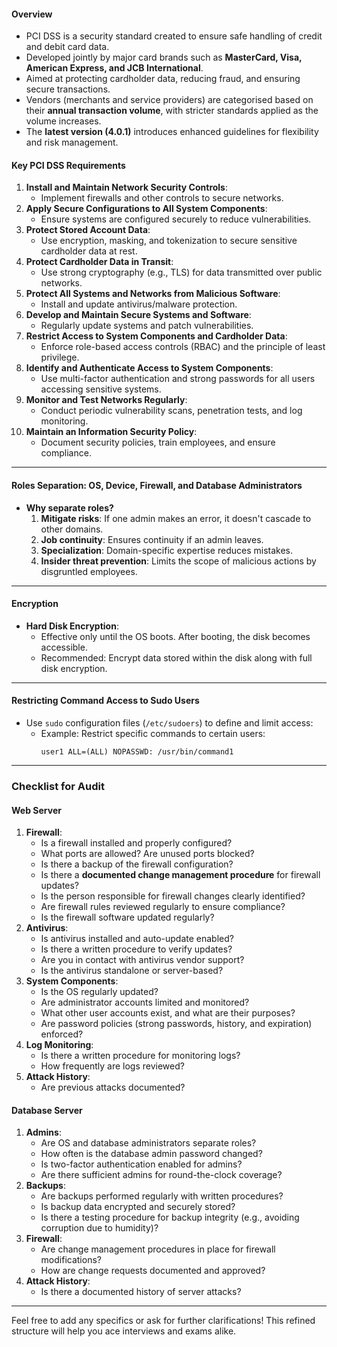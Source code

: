 #### **Overview**
- PCI DSS is a security standard created to ensure safe handling of credit and debit card data.
- Developed jointly by major card brands such as **MasterCard, Visa, American Express, and JCB International**.
- Aimed at protecting cardholder data, reducing fraud, and ensuring secure transactions.
- Vendors (merchants and service providers) are categorised based on their **annual transaction volume**, with stricter standards applied as the volume increases.
- The **latest version (4.0.1)** introduces enhanced guidelines for flexibility and risk management.

#### **Key PCI DSS Requirements**
1. **Install and Maintain Network Security Controls**:
   - Implement firewalls and other controls to secure networks.
2. **Apply Secure Configurations to All System Components**:
   - Ensure systems are configured securely to reduce vulnerabilities.
3. **Protect Stored Account Data**:
   - Use encryption, masking, and tokenization to secure sensitive cardholder data at rest.
4. **Protect Cardholder Data in Transit**:
   - Use strong cryptography (e.g., TLS) for data transmitted over public networks.
5. **Protect All Systems and Networks from Malicious Software**:
   - Install and update antivirus/malware protection.
6. **Develop and Maintain Secure Systems and Software**:
   - Regularly update systems and patch vulnerabilities.
7. **Restrict Access to System Components and Cardholder Data**:
   - Enforce role-based access controls (RBAC) and the principle of least privilege.
8. **Identify and Authenticate Access to System Components**:
   - Use multi-factor authentication and strong passwords for all users accessing sensitive systems.
9. **Monitor and Test Networks Regularly**:
   - Conduct periodic vulnerability scans, penetration tests, and log monitoring.
10. **Maintain an Information Security Policy**:
    - Document security policies, train employees, and ensure compliance.

---

#### **Roles Separation: OS, Device, Firewall, and Database Administrators**
- **Why separate roles?**
  1. **Mitigate risks**: If one admin makes an error, it doesn't cascade to other domains.
  2. **Job continuity**: Ensures continuity if an admin leaves.
  3. **Specialization**: Domain-specific expertise reduces mistakes.
  4. **Insider threat prevention**: Limits the scope of malicious actions by disgruntled employees.

---

#### **Encryption**
- **Hard Disk Encryption**:
  - Effective only until the OS boots. After booting, the disk becomes accessible.
  - Recommended: Encrypt data stored within the disk along with full disk encryption.

---

#### **Restricting Command Access to Sudo Users**
- Use `sudo` configuration files (`/etc/sudoers`) to define and limit access:
  - Example: Restrict specific commands to certain users:
    ```
    user1 ALL=(ALL) NOPASSWD: /usr/bin/command1
    ```

---

### **Checklist for Audit**
#### **Web Server**
1. **Firewall**:
   - Is a firewall installed and properly configured?
   - What ports are allowed? Are unused ports blocked?
   - Is there a backup of the firewall configuration?
   - Is there a **documented change management procedure** for firewall updates?
   - Is the person responsible for firewall changes clearly identified?
   - Are firewall rules reviewed regularly to ensure compliance?
   - Is the firewall software updated regularly?
2. **Antivirus**:
   - Is antivirus installed and auto-update enabled?
   - Is there a written procedure to verify updates?
   - Are you in contact with antivirus vendor support?
   - Is the antivirus standalone or server-based?
3. **System Components**:
   - Is the OS regularly updated?
   - Are administrator accounts limited and monitored?
   - What other user accounts exist, and what are their purposes?
   - Are password policies (strong passwords, history, and expiration) enforced?
4. **Log Monitoring**:
   - Is there a written procedure for monitoring logs?
   - How frequently are logs reviewed?
5. **Attack History**:
   - Are previous attacks documented?

#### **Database Server**
1. **Admins**:
   - Are OS and database administrators separate roles?
   - How often is the database admin password changed?
   - Is two-factor authentication enabled for admins?
   - Are there sufficient admins for round-the-clock coverage?
2. **Backups**:
   - Are backups performed regularly with written procedures?
   - Is backup data encrypted and securely stored?
   - Is there a testing procedure for backup integrity (e.g., avoiding corruption due to humidity)?
3. **Firewall**:
   - Are change management procedures in place for firewall modifications?
   - How are change requests documented and approved?
4. **Attack History**:
   - Is there a documented history of server attacks?

---

Feel free to add any specifics or ask for further clarifications! This refined structure will help you ace interviews and exams alike.